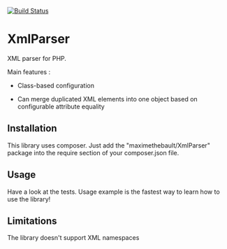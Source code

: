 [![Build Status](https://travis-ci.org/maximethebault/XmlParser.svg?branch=master)](https://travis-ci.org/maximethebault/XmlParser)

# XmlParser

XML parser for PHP.

Main features :

 - Class-based configuration
 
 - Can merge duplicated XML elements into one object based on configurable attribute equality
 
## Installation

This library uses composer. Just add the "maximethebault/XmlParser" package into the require section of your composer.json file.

## Usage

Have a look at the tests. Usage example is the fastest way to learn how to use the library!

## Limitations

The library doesn't support XML namespaces